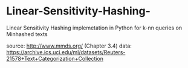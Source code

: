 # Linear-Sensitivity-Hashing-
Linear Sensitivity Hashing implemetation in Python for k-nn queries on Minhashed texts

source: http://www.mmds.org/ (Chapter 3.4)
data: https://archive.ics.uci.edu/ml/datasets/Reuters-21578+Text+Categorization+Collection

